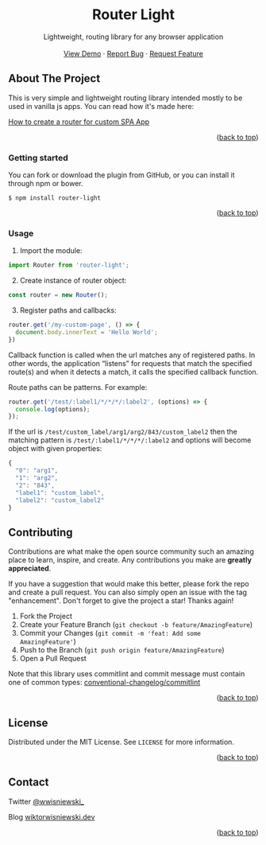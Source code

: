 <div align="center">

  <h1 align="center">Router Light</h3>

  <p align="center">
    Lightweight, routing library for any browser application
    <br />
    <br />
    <a href="https://wisniewski94.github.io/router-light">View Demo</a>
    ·
    <a href="https://github.com/wisniewski94/router-light/issues">Report Bug</a>
    ·
    <a href="https://github.com/wisniewski94/router-light/issues">Request Feature</a>
  </p>
</div>

<!-- ABOUT THE PROJECT -->
## About The Project

This is very simple and lightweight routing library intended mostly to be used in vanilla js apps. You can read how it's made here:

[How to create a router for custom SPA App](https://deploy-preview-80--funnyavocado.netlify.app/blog/how-to-create-router-library)

<p align="right">(<a href="#top">back to top</a>)</p>

### Getting started

You can fork or download the plugin from GitHub, or you can install it through npm or bower.

```
$ npm install router-light
```

<p align="right">(<a href="#top">back to top</a>)</p>

### Usage
1. Import the module:

```js
import Router from 'router-light';
```

2. Create instance of router object:

```js
const router = new Router();
```

3. Register paths and callbacks:
```js
router.get('/my-custom-page', () => {
  document.body.innerText = 'Hello World';
})
```

Callback function is called when the url matches any of registered paths. In other words, the application “listens” for requests that match the specified route(s)  and when it detects a match, it calls the specified callback function.

Route paths can be patterns. For example:
```js
router.get('/test/:label1/*/*/*/:label2', (options) => {
  console.log(options);
});
```

If the url is `/test/custom_label/arg1/arg2/843/custom_label2` then the matching pattern is `/test/:label1/*/*/*/:label2` and options will become object with given properties:

```js
{
  "0": "arg1",
  "1": "arg2",
  "2": "843",
  "label1": "custom_label",
  "label2": "custom_label2"
}
```

<!-- CONTRIBUTING -->
## Contributing

Contributions are what make the open source community such an amazing place to learn, inspire, and create. Any contributions you make are **greatly appreciated**.

If you have a suggestion that would make this better, please fork the repo and create a pull request. You can also simply open an issue with the tag "enhancement".
Don't forget to give the project a star! Thanks again!

1. Fork the Project
2. Create your Feature Branch (`git checkout -b feature/AmazingFeature`)
3. Commit your Changes (`git commit -m 'feat: Add some AmazingFeature'`)
4. Push to the Branch (`git push origin feature/AmazingFeature`)
5. Open a Pull Request

Note that this library uses commitlint and commit message must contain one of common types: [conventional-changelog/commitlint](https://github.com/conventional-changelog/commitlint)

<p align="right">(<a href="#top">back to top</a>)</p>



<!-- LICENSE -->
## License

Distributed under the MIT License. See `LICENSE` for more information.

<p align="right">(<a href="#top">back to top</a>)</p>

<!-- CONTACT -->
## Contact

Twitter [@wwisniewski_](https://twitter.com/wwisniewski_)

Blog [wiktorwisniewski.dev](https://wiktorwisniewski.dev)

<p align="right">(<a href="#top">back to top</a>)</p>

